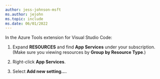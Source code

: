 ```yaml
---
author: jess-johnson-msft
ms.author: jejohn
ms.topic: include
ms.date: 06/01/2022
---
```


In the Azure Tools extension for Visual Studio Code:

1. Expand **RESOURCES** and find **App Services** under your subscription. (Make sure you viewing resources by **Group by Resource Type**.)

1. Right-click **App Services**.

1. Select **Add new setting...**.
